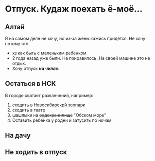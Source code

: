 # Отпуск. Кудаж поехать ё-моё...

## Алтай
Я на самом деле не хочу, но из-за жены кажись придётся.
Не хочу потому что
* хз как быть с маленьким ребёнком
* 2 года назад уже были. Не понравилось. На своей машине это не отдых.
* Хочу отпуск _**на чилле**_.

## Остаться в НСК
В городе хватает развлечений, например:
1. сходить в Новосибирскрй зоопарк
2. сходить в театр
3. шашлыки на ~~водохранилище~~ "Обском море"
4. Оставить ребёнка у родни и затусить по ночам 
## На дачу

## Не ходить в отпуск